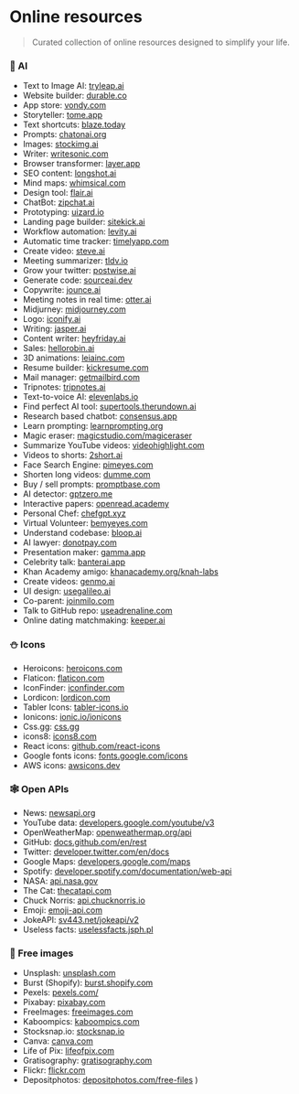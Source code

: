 # Online resources

> Curated collection of online resources designed to simplify your life.

### 🤖 AI

- Text to Image AI: [tryleap.ai](https://tryleap.ai)
- Website builder: [durable.co](https://durable.co)
- App store: [vondy.com](https://vondy.com)
- Storyteller: [tome.app](https://tome.app)
- Text shortcuts: [blaze.today](https://blaze.today)
- Prompts: [chatonai.org](https://chatonai.org)
- Images: [stockimg.ai](https://stockimg.ai)
- Writer: [writesonic.com](https://writesonic.com)
- Browser transformer: [layer.app](https://layer.app)
- SEO content: [longshot.ai](https://longshot.ai)
- Mind maps: [whimsical.com](https://whimsical.com)
- Design tool: [flair.ai](https://flair.ai)
- ChatBot: [zipchat.ai](https://zipchat.ai)
- Prototyping: [uizard.io](https://uizard.io)
- Landing page builder: [sitekick.ai](https://sitekick.ai)
- Workflow automation: [levity.ai](https://levity.ai)
- Automatic time tracker: [timelyapp.com](https://timelyapp.com)
- Create video: [steve.ai](https://steve.ai)
- Meeting summarizer: [tldv.io](https://tldv.io)
- Grow your twitter: [postwise.ai](https://postwise.ai)
- Generate code: [sourceai.dev](https://sourceai.dev)
- Copywrite: [jounce.ai](https://jounce.ai)
- Meeting notes in real time: [otter.ai](https://otter.ai)
- Midjurney: [midjourney.com](https://midjourney.com)
- Logo: [iconify.ai](https://iconify.ai)
- Writing: [jasper.ai](https://jasper.ai)
- Content writer: [heyfriday.ai](https://heyfriday.ai)
- Sales: [hellorobin.ai](https://hellorobin.ai)
- 3D animations: [leiainc.com](https://leiainc.com)
- Resume builder: [kickresume.com](https://www.kickresume.com)
- Mail manager: [getmailbird.com](https://getmailbird.com)
- Tripnotes: [tripnotes.ai](https://tripnotes.ai)
- Text-to-voice AI: [elevenlabs.io](https://elevenlabs.io)
- Find perfect AI tool: [supertools.therundown.ai](https://supertools.therundown.ai)
- Research based chatbot: [consensus.app](https://consensus.app)
- Learn prompting: [learnprompting.org](https://learnprompting.org)
- Magic eraser: [magicstudio.com/magiceraser](https://magicstudio.com/magiceraser)
- Summarize YouTube videos: [videohighlight.com](https://videohighlight.com)
- Videos to shorts: [2short.ai](https://2short.ai)
- Face Search Engine: [pimeyes.com](https://pimeyes.com)
- Shorten long videos: [dumme.com](https://dumme.com)
- Buy / sell prompts: [promptbase.com](https://promptbase.com)
- AI detector: [gptzero.me](https://gptzero.me)
- Interactive papers: [openread.academy](https://openread.academy)
- Personal Chef: [chefgpt.xyz](https://chefgpt.xyz)
- Virtual Volunteer: [bemyeyes.com](https://bemyeyes.com)
- Understand codebase: [bloop.ai](https://bloop.ai)
- AI lawyer: [donotpay.com](https://donotpay.com)
- Presentation maker: [gamma.app](https://gamma.app)
- Celebrity talk: [banterai.app](https://banterai.app)
- Khan Academy amigo: [khanacademy.org/knah-labs](https://khanacademy.org/knah-labs)
- Create videos: [genmo.ai](https://genmo.ai)
- UI design: [usegalileo.ai](https://usegalileo.ai)
- Co-parent: [joinmilo.com](https://joinmilo.com)
- Talk to GitHub repo: [useadrenaline.com](https://useadrenaline.com)
- Online dating matchmaking: [keeper.ai](https://keeper.ai)

### ⛄️ Icons

- Heroicons: [heroicons.com](https://heroicons.com)
- Flaticon: [flaticon.com](https://www.flaticon.com)
- IconFinder: [iconfinder.com](https://www.iconfinder.com)
- Lordicon: [lordicon.com](https://lordicon.com)
- Tabler Icons: [tabler-icons.io](https://tabler-icons.io)
- Ionicons: [ionic.io/ionicons](https://ionic.io/ionicons)
- Css.gg: [css.gg](https://css.gg)
- icons8: [icons8.com](https://icons8.com)
- React icons: [github.com/react-icons](https://github.com/react-icons)
- Google fonts icons: [fonts.google.com/icons](https://fonts.google.com/icons)
- AWS icons: [awsicons.dev](https://awsicons.dev)

### 🕸️ Open APIs

- News: [newsapi.org](https://newsapi.org)
- YouTube data: [developers.google.com/youtube/v3](https://developers.google.com/youtube/v3)
- OpenWeatherMap: [openweathermap.org/api](openweathermap.org/api)
- GitHub: [docs.github.com/en/rest](https://docs.github.com/en/rest)
- Twitter: [developer.twitter.com/en/docs](https://developer.twitter.com/en/docs)
- Google Maps: [developers.google.com/maps](https://developers.google.com/maps)
- Spotify: [developer.spotify.com/documentation/web-api](https://developer.spotify.com/documentation/web-api)
- NASA: [api.nasa.gov](https://api.nasa.gov)
- The Cat: [thecatapi.com](https://thecatapi.com)
- Chuck Norris: [api.chucknorris.io](https://api.chucknorris.io)
- Emoji: [emoji-api.com](https://emoji-api.com)
- JokeAPI: [sv443.net/jokeapi/v2](https://sv443.net/jokeapi/v2)
- Useless facts: [uselessfacts.jsph.pl](https://uselessfacts.jsph.pl)

### 🌅 Free images

- Unsplash: [unsplash.com](https://unsplash.com)
- Burst (Shopify): [burst.shopify.com](https://burst.shopify.com)
- Pexels: [pexels.com/](https://www.pexels.com)
- Pixabay: [pixabay.com](https://pixabay.com)
- FreeImages: [freeimages.com](https://freeimages.com)
- Kaboompics: [kaboompics.com](https://kaboompics.com)
- Stocksnap.io: [stocksnap.io](https://stocksnap.io)
- Canva: [canva.com](https://www.canva.com/photos/free)
- Life of Pix: [lifeofpix.com](https://www.lifeofpix.com)
- Gratisography: [gratisography.com](https://gratisography.com)
- Flickr: [flickr.com](https://flickr.com)
- Depositphotos: [depositphotos.com/free-files](depositphotos.com/free-files)
)
